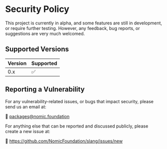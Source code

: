# Security Policy

This project is currently in alpha, and some features are still in development, or require further testing. However, any feedback, bug reports, or suggestions are very much welcomed.

## Supported Versions

| Version | Supported |
| ------- | --------- |
| 0.x     | ✅        |

## Reporting a Vulnerability

For any vulnerability-related issues, or bugs that impact security, please send us an email at:

📨 [packages@nomic.foundation](mailto:packages@nomic.foundation)

For anything else that can be reported and discussed publicly, please create a new issue at:

🔗 <https://github.com/NomicFoundation/slang/issues/new>

